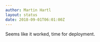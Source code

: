 ```yaml
---
author: Martin Hartl
layout: status
date: 2018-09-01T06:01:00Z
---
```

Seems like it worked, time for deployment.